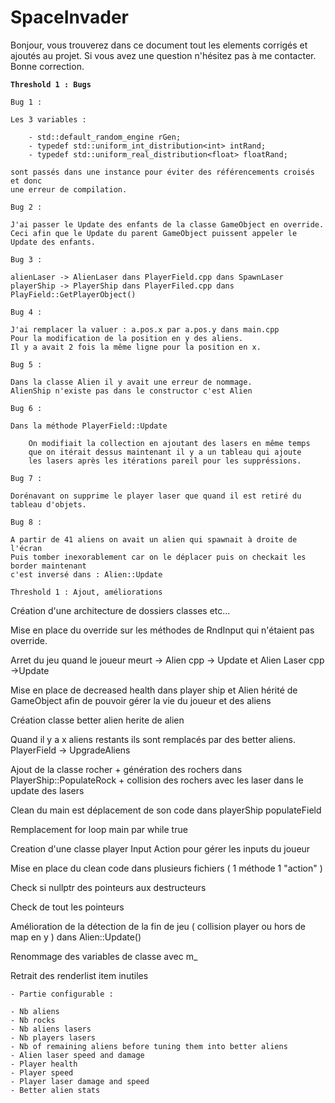 # SpaceInvader

Bonjour, vous trouverez dans ce document tout les elements corrigés et ajoutés au projet.
Si vous avez une question n'hésitez pas à me contacter. Bonne correction.

**`Threshold 1 : Bugs`**

`Bug 1 : `

	Les 3 variables : 

		- std::default_random_engine rGen;
		- typedef std::uniform_int_distribution<int> intRand;
		- typedef std::uniform_real_distribution<float> floatRand;

	sont passés dans une instance pour éviter des référencements croisés et donc
	une erreur de compilation.

`Bug 2 :`
	
	J'ai passer le Update des enfants de la classe GameObject en override.
	Ceci afin que le Update du parent GameObject puissent appeler le Update des enfants.

`Bug 3 :`

 	alienLaser -> AlienLaser dans PlayerField.cpp dans SpawnLaser
	playerShip -> PlayerShip dans PlayerFiled.cpp dans PlayField::GetPlayerObject()

`Bug 4 :`

	J'ai remplacer la valuer : a.pos.x par a.pos.y dans main.cpp
	Pour la modification de la position en y des aliens.
	Il y a avait 2 fois la même ligne pour la position en x.

`Bug 5 : `

	Dans la classe Alien il y avait une erreur de nommage.
	AlienShip n'existe pas dans le constructor c'est Alien

`Bug 6 : `

	Dans la méthode PlayerField::Update 

		On modifiait la collection en ajoutant des lasers en même temps 
		que on itérait dessus maintenant il y a un tableau qui ajoute 
		les lasers après les itérations pareil pour les suppréssions.

`Bug 7 : `

	Dorénavant on supprime le player laser que quand il est retiré du tableau d'objets.

`Bug 8 : `

	A partir de 41 aliens on avait un alien qui spawnait à droite de l'écran 
	Puis tomber inexorablement car on le déplacer puis on checkait les border maintenant 
	c'est inversé dans : Alien::Update

`Threshold 1 : Ajout, améliorations`

Création d'une architecture de dossiers classes etc... 

Mise en place du override sur les méthodes de RndInput qui n'étaient pas override.

Arret du jeu quand le joueur meurt -> Alien cpp -> Update et Alien Laser cpp ->Update

Mise en place de decreased health dans player ship et Alien hérité de GameObject
	afin de pouvoir gérer la vie du joueur et des aliens

Création classe better alien herite de alien

Quand il y a x aliens restants ils sont remplacés par des better aliens.
	PlayerField -> UpgradeAliens

Ajout de la classe rocher + génération des rochers dans PlayerShip::PopulateRock +
 collision des rochers avec les laser dans le update des lasers

Clean du main est déplacement de son code dans playerShip populateField

Remplacement for loop main par while true

Creation d'une classe player Input Action pour gérer les inputs du joueur

Mise en place du clean code dans plusieurs fichiers ( 1 méthode 1 "action" )

Check si nullptr des pointeurs aux destructeurs

Check de tout les pointeurs

Amélioration de la détection de la fin de jeu ( collision player ou hors de map en y ) dans Alien::Update()

Renommage des variables de classe avec m_

Retrait des renderlist item inutiles


`- Partie configurable :` 

	- Nb aliens
	- Nb rocks
	- Nb aliens lasers
	- Nb players lasers
	- Nb of remaining aliens before tuning them into better aliens
	- Alien laser speed and damage
	- Player health 
	- Player speed
	- Player laser damage and speed
	- Better alien stats